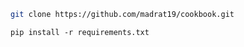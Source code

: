 ``` bash
git clone https://github.com/madrat19/cookbook.git
```
```
pip install -r requirements.txt
```
